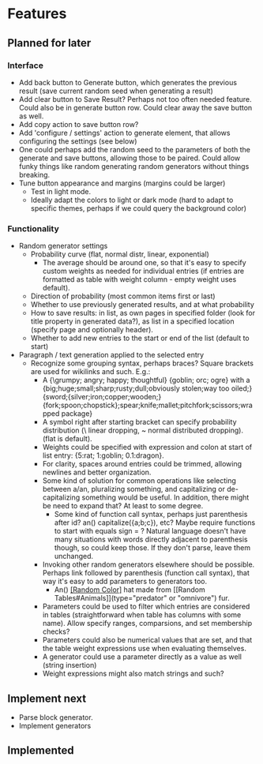 # Features

## Planned for later

### Interface
- Add back button to Generate button, which generates the previous result (save current random seed when generating a result)
- Add clear button to Save Result?  Perhaps not too often needed feature.  Could also be in generate button row.  Could clear away the save button as well.
- Add copy action to save button row?
- Add 'configure / settings' action to generate element, that allows configuring the settings (see below)
- One could perhaps add the random seed to the parameters of both the generate and save buttons, allowing those to be paired.  Could allow funky things like random generating random generators without things breaking.
- Tune button appearance and margins (margins could be larger)
    - Test in light mode.
    - Ideally adapt the colors to light or dark mode (hard to adapt to specific themes, perhaps if we could query the background color)

### Functionality
- Random generator settings
    - Probability curve (flat, normal distr, linear, exponential)
        - The average should be around one, so that it's easy to specify custom weights as needed for individual entries (if entries are formatted as table with weight column - empty weight uses default).
    - Direction of probability (most common items first or last)
    - Whether to use previously generated results, and at what probability
    - How to save results: in list, as own pages in specified folder (look for title property in generated data?), as list in a specified location (specify page and optionally header).
    - Whether to add new entries to the start or end of the list (default to start)
- Paragraph / text generation applied to the selected entry
    - Recognize some grouping syntax, perhaps braces?  Square brackets are used for wikilinks and such.  E.g.:
        - A {\grumpy; angry; happy; thoughtful} {goblin; orc; ogre} with a {big;huge;small;sharp;rusty;dull;obviously stolen;way too oiled;} {sword;{silver;iron;copper;wooden;} {fork;spoon;chopstick};spear;knife;mallet;pitchfork;scissors;wrapped package} 
        - A symbol right after starting bracket can specify probability distribution (\ linear dropping, ~ normal distributed dropping).  (flat is default).
        - Weights could be specified with expression and colon at start of list entry: {5:rat; 1:goblin; 0.1:dragon}.
        - For clarity, spaces around entries could be trimmed, allowing newlines and better organization.
        - Some kind of solution for common operations like selecting between a/an, pluralizing something, and capitalizing or de-capitalizing something would be useful.  In addition, there might be need to expand that?  At least to some degree.
            - Some kind of function call syntax, perhaps just parenthesis after id?  an()  capitalize({a;b;c}), etc?  Maybe require functions to start with equals sign = ?  Natural language doesn't have many situations with words directly adjacent to parenthesis though, so could keep those.  If they don't parse, leave them unchanged.
        - Invoking other random generators elsewhere should be possible.  Perhaps link followed by parenthesis (function call syntax), that way it's easy to add parameters to generators too.
            - An() [[Random Color]]() hat made from [[Random Tables#Animals]](type="predator" or "omnivore") fur.
        - Parameters could be used to filter which entries are considered in tables (straightforward when table has columns with some name).  Allow specify ranges, comparsions, and set membership checks?
        - Parameters could also be numerical values that are set, and that the table weight expressions use when evaluating themselves.
        - A generator could use a parameter directly as a value as well (string insertion)
        - Weight expressions might also match strings and such?


## Implement next

- Parse block generator.
- Implement generators


## Implemented